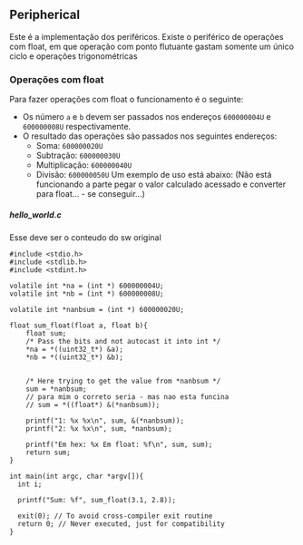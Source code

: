 ## Peripherical
Este é a implementação dos periféricos.
Existe o periférico de operações com float, em que operação com ponto flutuante gastam somente um único ciclo e operações trigonométricas

### Operações com float
Para fazer operações com float o funcionamento é o seguinte:
 - Os número `a` e `b` devem ser passados nos endereços `600000004U` e `600000008U` respectivamente.
 - O resultado das operações são passados nos seguintes endereços:
     - Soma: `600000020U`
     - Subtração: `600000030U`
     - Multiplicação: `600000040U`
     - Divisão: `600000050U`
Um exemplo de uso está abaixo: (Não está funcionando a parte pegar o valor calculado acessado e converter para float... - se conseguir...)

##### hello_world.c
Esse deve ser o conteudo do sw original
```
#include <stdio.h>
#include <stdlib.h>
#include <stdint.h>

volatile int *na = (int *) 600000004U;
volatile int *nb = (int *) 600000008U;

volatile int *nanbsum = (int *) 600000020U;

float sum_float(float a, float b){
    float sum;
    /* Pass the bits and not autocast it into int */
    *na = *((uint32_t*) &a);
    *nb = *((uint32_t*) &b);


    /* Here trying to get the value from *nanbsum */
    sum = *nanbsum;
    // para mim o correto seria - mas nao esta funcina
    // sum = *((float*) &(*nanbsum));
    
    printf("1: %x %x\n", sum, &(*nanbsum));
    printf("2: %x %x\n", sum, *nanbsum);

    printf("Em hex: %x Em float: %f\n", sum, sum);
    return sum;
}

int main(int argc, char *argv[]){
  int i;

  printf("Sum: %f", sum_float(3.1, 2.8));

  exit(0); // To avoid cross-compiler exit routine
  return 0; // Never executed, just for compatibility
}
```
